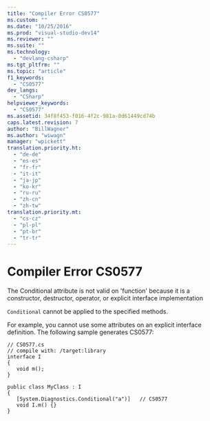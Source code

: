 ```yaml
---
title: "Compiler Error CS0577"
ms.custom: ""
ms.date: "10/25/2016"
ms.prod: "visual-studio-dev14"
ms.reviewer: ""
ms.suite: ""
ms.technology: 
  - "devlang-csharp"
ms.tgt_pltfrm: ""
ms.topic: "article"
f1_keywords: 
  - "CS0577"
dev_langs: 
  - "CSharp"
helpviewer_keywords: 
  - "CS0577"
ms.assetid: 34f8f453-f016-4f2c-981a-0d61449cd74b
caps.latest.revision: 7
author: "BillWagner"
ms.author: "wiwagn"
manager: "wpickett"
translation.priority.ht: 
  - "de-de"
  - "es-es"
  - "fr-fr"
  - "it-it"
  - "ja-jp"
  - "ko-kr"
  - "ru-ru"
  - "zh-cn"
  - "zh-tw"
translation.priority.mt: 
  - "cs-cz"
  - "pl-pl"
  - "pt-br"
  - "tr-tr"
---
```

# Compiler Error CS0577
The Conditional attribute is not valid on 'function' because it is a constructor, destructor, operator, or explicit interface implementation  
  
 `Conditional` cannot be applied to the specified methods.  
  
 For example, you cannot use some attributes on an explicit interface definition. The following sample generates CS0577:  
  
```  
// CS0577.cs  
// compile with: /target:library  
interface I  
{  
   void m();  
}  
  
public class MyClass : I  
{  
   [System.Diagnostics.Conditional("a")]   // CS0577  
   void I.m() {}  
}  
```